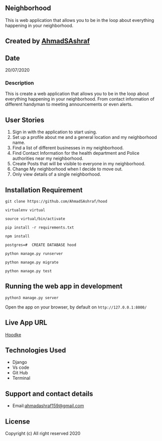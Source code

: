 ## Neighborhood

This is web application that allows you to be in the loop about everything happening in your neighborhood. 

## Created by [AhmadSAshraf](https://github.com/AhmadSAshraf)

## Date

20/07/2020

### Description

This is create a web application that allows you to be in the loop about everything happening in your neighborhood. From contact information of different handyman to meeting announcements or even alerts.
## User Stories

1. Sign in with the application to start using.
2. Set up a profile about me and a general location and my neighborhood name.
3. Find a list of different businesses in my neighborhood.
4. Find Contact Information for the health department and Police authorities near my neighborhood.
5. Create Posts that will be visible to everyone in my neighborhood.
6. Change My neighborhood when I decide to move out.
7. Only view details of a single neighborhood.
 
## Installation Requirement


```
git clone https://github.com/AhmadSAshraf/hood

virtualenv virtual

source virtual/bin/activate

pip install -r requirements.txt

npm install

postgres=#  CREATE DATABASE hood

python manage.py runserver

python manage.py migrate

python manage.py test

```

## Running the web app in development

``` python3 manage.py server ```

Open the app on your browser, by default on ``` http://127.0.0.1:8000/ ```

## Live App URL
[Hoodke](https://hoodke.herokuapp.com/)

## Technologies Used

* Django
* Vs code
* Git Hub
* Terminal

## Support and contact details

+ Email:ahmadashraf159@gmail.com

## License

Copyright (c) All right reserved 2020
